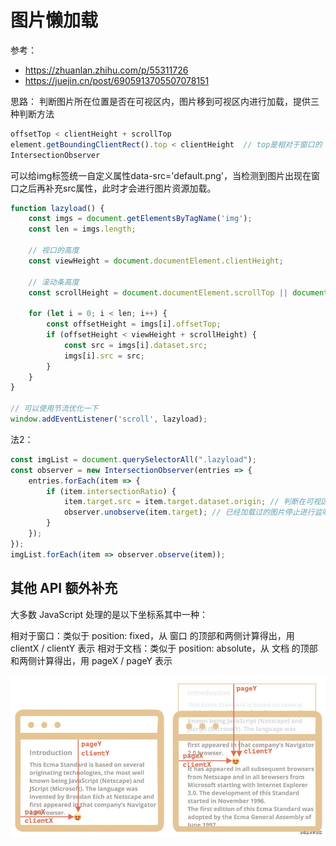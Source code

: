 # 图片懒加载

参考：
* https://zhuanlan.zhihu.com/p/55311726
* https://juejin.cn/post/6905913705507078151

思路：
判断图片所在位置是否在可视区内，图片移到可视区内进行加载，提供三种判断方法

```js
offsetTop < clientHeight + scrollTop
element.getBoundingClientRect().top < clientHeight  // top是相对于窗口的
IntersectionObserver
```

可以给img标签统一自定义属性data-src='default.png'，当检测到图片出现在窗口之后再补充src属性，此时才会进行图片资源加载。

```js
function lazyload() {
    const imgs = document.getElementsByTagName('img');
    const len = imgs.length;
    
    // 视口的高度
    const viewHeight = document.documentElement.clientHeight;
    
    // 滚动条高度
    const scrollHeight = document.documentElement.scrollTop || document.body.scrollTop;

    for (let i = 0; i < len; i++) {
        const offsetHeight = imgs[i].offsetTop;
        if (offsetHeight < viewHeight + scrollHeight) {
            const src = imgs[i].dataset.src;
            imgs[i].src = src;
        }
    }
}

// 可以使用节流优化一下
window.addEventListener('scroll', lazyload);
```

法2：
```js
const imgList = document.querySelectorAll(".lazyload");
const observer = new IntersectionObserver(entries => {
    entries.forEach(item => {
        if (item.intersectionRatio) {
            item.target.src = item.target.dataset.origin; // 判断在可视区了，把data-origin的值放到src
            observer.unobserve(item.target); // 已经加载过的图片停止进行监听
        }
    });
});
imgList.forEach(item => observer.observe(item));
```

## 其他 API 额外补充
大多数 JavaScript 处理的是以下坐标系其中一种：

相对于窗口：类似于 position: fixed，从 窗口 的顶部和两侧计算得出，用 clientX / clientY 表示
相对于文档：类似于 position: absolute，从 文档 的顶部和两侧计算得出，用 pageX / pageY 表示

![JS坐标体系](./icon/lazy-load.jpg)